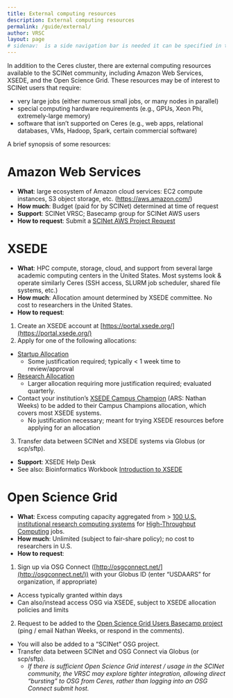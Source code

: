 ```yaml
---
title: External computing resources
description: External computing resources
permalink: /guide/external/
author: VRSC
layout: page
# sidenav:  is a side navigation bar is needed it can be specified in the _data/navigation.yml file
---
```


In addition to the Ceres cluster, there are external computing resources available to
the SCINet community, including Amazon Web Services, XSEDE, and the Open Science Grid. These resources may
be of interest to SCINet users that require:

* very large jobs (either numerous small jobs, or many nodes in parallel)
* special computing hardware requirements (e.g., GPUs, Xeon Phi, extremely-large memory)
* software that isn’t supported on Ceres (e.g., web apps, relational databases, VMs, Hadoop,
Spark, certain commercial software)

A brief synopsis of some resources:

# Amazon Web Services
* **What**: large ecosystem of Amazon cloud services: EC2 compute instances, S3 object storage, etc. (https://aws.amazon.com/)
* **How much**: Budget (paid for by SCINet) determined at time of request
* **Support**: SCINet VRSC; Basecamp group for SCINet AWS users
* **How to request**: Submit a [SCINet AWS Project Request](https://e.arsnet.usda.gov/sites/OCIO/scinet/accounts/SitePages/SCINet-AWS-Project-Request.aspx)

# XSEDE
* **What**: HPC compute, storage, cloud, and support from several large academic computing
centers in the United States. Most systems look & operate similarly Ceres (SSH access, SLURM
job scheduler, shared file systems, etc.)
* **How much**: Allocation amount determined by XSEDE committee. No cost to researchers in the United States.
* **How to request**:
1. Create an XSEDE account at [https://portal.xsede.org/](https://portal.xsede.org/)
2. Apply for one of the following allocations:
  * [Startup Allocation](https://portal.xsede.org/allocations/startup)
    * Some justification required; typically < 1 week time to review/approval
  * [Research Allocation](https://portal.xsede.org/allocations/research)
    * Larger allocation requiring more justification required; evaluated quarterly.
  * Contact your institution’s [XSEDE Campus Champion](https://www.xsede.org/web/site/community-engagement/campus-champions/current) (ARS: Nathan Weeks) to be added to their Campus Champions allocation, which covers most XSEDE systems.
    * No justification necessary; meant for trying XSEDE resources before applying for an allocation
3. Transfer data between SCINet and XSEDE systems via Globus (or scp/sftp).
* **Support**: XSEDE Help Desk
* See also: Bioinformatics Workbook [Introduction to XSEDE](https://isugenomics.github.io/bioinformatics-workbook/Appendix/HPC/xsede/xsede.html)

# Open Science Grid
* **What**: Excess computing capacity aggregated from > [100 U.S. institutional research computing
systems](https://gracc.opensciencegrid.org/) for [High-Throughput Computing](http://opensciencegrid.org/about/computation/) jobs.
* **How much**: Unlimited (subject to fair-share policy); no cost to researchers in U.S.
* **How to request**:
1. Sign up via OSG Connect ([http://osgconnect.net/](http://osgconnect.net/)) with your Globus ID (enter “USDAARS” for organization, if appropriate)
  * Access typically granted within days
  * Can also/instead access OSG via XSEDE, subject to XSEDE allocation policies and limits
2. Request to be added to the [Open Science Grid Users Basecamp project](https://3.basecamp.com/3625179/projects/8941891) (ping / email
Nathan Weeks, or respond in the comments).
  * You will also be added to a “SCINet” OSG project.
* Transfer data between SCINet and OSG Connect via Globus (or scp/sftp).
  * *If there is sufficient Open Science Grid interest / usage in the SCINet community, the
VRSC may explore tighter integration, allowing direct “bursting” to OSG from Ceres,
rather than logging into an OSG Connect submit host.*
